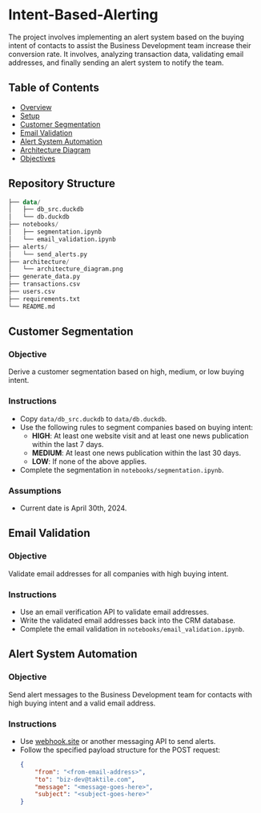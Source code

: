 # Intent-Based-Alerting
The project involves implementing an alert system based on the buying intent of contacts to assist the Business Development team increase their conversion rate. It involves, analyzing transaction data, validating email addresses, and finally sending an alert system to notify the team.

## Table of Contents
- [Overview](#overview)
- [Setup](#setup)
- [Customer Segmentation](#customer-segmentation)
- [Email Validation](#email-validation)
- [Alert System Automation](#alert-system-automation)
- [Architecture Diagram](#architecture-diagram)
- [Objectives](#objectives)

## Repository Structure
``` SQL Intent-Based-Alerting/
├── data/
│   ├── db_src.duckdb
│   └── db.duckdb
├── notebooks/
│   ├── segmentation.ipynb
│   └── email_validation.ipynb
├── alerts/
│   └── send_alerts.py
├── architecture/
│   └── architecture_diagram.png
├── generate_data.py
├── transactions.csv
├── users.csv
├── requirements.txt
└── README.md
```

## Customer Segmentation
### Objective
Derive a customer segmentation based on high, medium, or low buying intent.

### Instructions
- Copy `data/db_src.duckdb` to `data/db.duckdb`.
- Use the following rules to segment companies based on buying intent:
  - **HIGH**: At least one website visit and at least one news publication within the last 7 days.
  - **MEDIUM**: At least one news publication within the last 30 days.
  - **LOW**: If none of the above applies.
- Complete the segmentation in `notebooks/segmentation.ipynb`.

### Assumptions
- Current date is April 30th, 2024.

## Email Validation
### Objective
Validate email addresses for all companies with high buying intent.

### Instructions
- Use an email verification API to validate email addresses.
- Write the validated email addresses back into the CRM database.
- Complete the email validation in `notebooks/email_validation.ipynb`.

## Alert System Automation
### Objective
Send alert messages to the Business Development team for contacts with high buying intent and a valid email address.

### Instructions
- Use [webhook.site](https://webhook.site/) or another messaging API to send alerts.
- Follow the specified payload structure for the POST request:
  ```json
  {
      "from": "<from-email-address>",
      "to": "biz-dev@taktile.com",
      "message": "<message-goes-here>",
      "subject": "<subject-goes-here>"
  }

